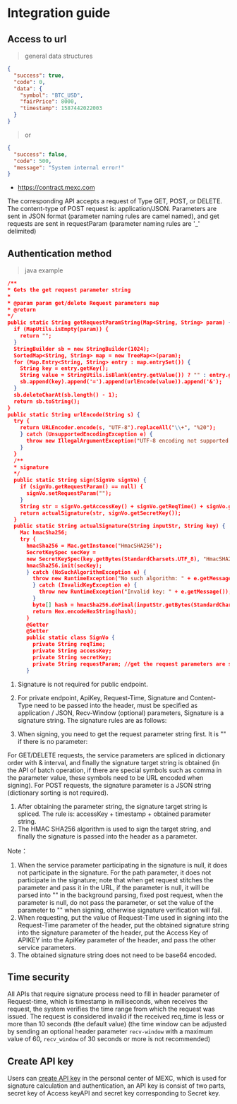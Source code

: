 # Integration guide

## Access to url

> general data structures

```json
{
  "success": true,
  "code": 0,
  "data": {
    "symbol": "BTC_USD",
    "fairPrice": 8000,
    "timestamp": 1587442022003
  }
}
```

> or

```json
{
  "success": false,
  "code": 500,
  "message": "System internal error!"
}
```

- <https://contract.mexc.com>

The corresponding API accepts a request of Type GET, POST, or DELETE. The content-type of POST request is: application/JSON.
Parameters are sent in JSON format (parameter naming rules are camel named), and get requests are sent in requestParam (parameter naming rules are '\_' delimited)

## Authentication method

> java example

```json
/**
* Gets the get request parameter string
*
* @param param get/delete Request parameters map
* @return
*/
public static String getRequestParamString(Map<String, String> param) {
  if (MapUtils.isEmpty(param)) {
    return "";
  }
  StringBuilder sb = new StringBuilder(1024);
  SortedMap<String, String> map = new TreeMap<>(param);
  for (Map.Entry<String, String> entry : map.entrySet()) {
    String key = entry.getKey();
    String value = StringUtils.isBlank(entry.getValue()) ? "" : entry.getValue();
    sb.append(key).append('=').append(urlEncode(value)).append('&');
  }
  sb.deleteCharAt(sb.length() - 1);
  return sb.toString();
}
public static String urlEncode(String s) {
  try {
    return URLEncoder.encode(s, "UTF-8").replaceAll("\\+", "%20");
    } catch (UnsupportedEncodingException e) {
      throw new IllegalArgumentException("UTF-8 encoding not supported!");
    }
  }
  /**
  * signature
  */
  public static String sign(SignVo signVo) {
    if (signVo.getRequestParam() == null) {
      signVo.setRequestParam("");
    }
    String str = signVo.getAccessKey() + signVo.getReqTime() + signVo.getRequestParam();
    return actualSignature(str, signVo.getSecretKey());
  }
  public static String actualSignature(String inputStr, String key) {
    Mac hmacSha256;
    try {
      hmacSha256 = Mac.getInstance("HmacSHA256");
      SecretKeySpec secKey =
      new SecretKeySpec(key.getBytes(StandardCharsets.UTF_8), "HmacSHA256");
      hmacSha256.init(secKey);
      } catch (NoSuchAlgorithmException e) {
        throw new RuntimeException("No such algorithm: " + e.getMessage());
        } catch (InvalidKeyException e) {
          throw new RuntimeException("Invalid key: " + e.getMessage());
        }
        byte[] hash = hmacSha256.doFinal(inputStr.getBytes(StandardCharsets.UTF_8));
        return Hex.encodeHexString(hash);
      }
      @Getter
      @Setter
      public static class SignVo {
        private String reqTime;
        private String accessKey;
        private String secretKey;
        private String requestParam; //get the request parameters are sorted in dictionary order, with & concatenated strings, POST should be a JSON string
      }
```

1. Signature is not required for public endpoint.

1. For private endpoint, ApiKey, Request-Time, Signature and Content-Type need to be passed into the header, must be specified as application / JSON, Recv-Window (optional) parameters, Signature is a signature string. The signature rules are as follows:

1. When signing, you need to get the request parameter string first. It is "" if there is no parameter:

For GET/DELETE requests, the service parameters are spliced in dictionary order with & interval, and finally the signature target string is obtained (in the API of batch operation, if there are special symbols such as comma in the parameter value, these symbols need to be URL encoded when signing).
For POST requests, the signature parameter is a JSON string (dictionary sorting is not required).

1. After obtaining the parameter string, the signature target string is spliced. The rule is: accessKey + timestamp + obtained parameter string.
1. The HMAC SHA256 algorithm is used to sign the target string, and finally the signature is passed into the header as a parameter.

Note：

1. When the service parameter participating in the signature is null, it does not participate in the signature. For the path parameter, it does not participate in the signature; note that when get request stitches the parameter and pass it in the URL, if the parameter is null, it will be parsed into "" in the background parsing, fixed post request, when the parameter is null, do not pass the parameter, or set the value of the parameter to "" when signing, otherwise signature verification will fail.
1. When requesting, put the value of Request-Time used in signing into the Request-Time parameter of the header, put the obtained signature string into the signature parameter of the header, put the Access Key of APIKEY into the ApiKey parameter of the header, and pass the other service parameters.
1. The obtained signature string does not need to be base64 encoded.

## Time security

All APIs that require signature process need to fill in header parameter of Request-time, which is timestamp in milliseconds, when receives the request, the system verifies the time range from which the request was issued. The request is considered invalid if the received req_time is less or more than 10 seconds (the default value) (the time window can be adjusted by sending an optional header parameter `recv-window` with a maximum value of 60, `recv_window` of 30 seconds or more is not recommended)

## Create API key

Users can [create API key](https://www.mexc.com/ucenter/openapi) in the personal center of MEXC, which is used for signature calculation and authentication, an API key is consist of two parts, secret key of Access keyAPI and secret key corresponding to Secret key.
